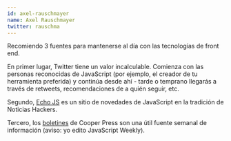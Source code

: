 ```yaml
---
id: axel-rauschmayer
name: Axel Rauschmayer
twitter: rauschma
---
```


Recomiendo 3 fuentes para mantenerse al día con las tecnologías de front end.

En primer lugar, Twitter tiene un valor incalculable. Comienza con las personas reconocidas de JavaScript (por ejemplo, el creador de tu herramienta preferida) y continúa desde ahí - tarde o temprano llegarás a través de retweets, recomendaciones de a quién seguir, etc.

Segundo, [Echo JS](http://www.echojs.com/) es un sitio de novedades de JavaScript en la tradición de Noticias Hackers.

Tercero, los [boletines](https://cooperpress.com/) de Cooper Press son una útil fuente semanal de información (aviso: yo edito JavaScript Weekly).